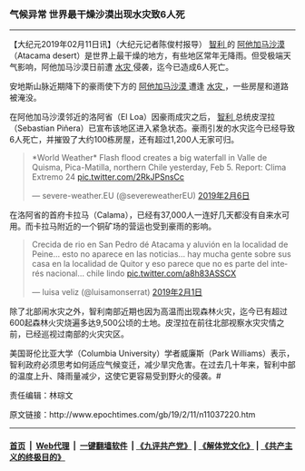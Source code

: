 ### 气候异常 世界最干燥沙漠出现水灾致6人死
------------------------

<p>
 【大纪元2019年02月11日讯】（大纪元记者陈俊村报导）
 <a href="http://www.epochtimes.com/gb/tag/%E6%99%BA%E5%88%A9.html">
  智利
 </a>
 的
 <a href="http://www.epochtimes.com/gb/tag/%E9%98%BF%E4%BB%96%E5%8A%A0%E9%A9%AC%E6%B2%99%E6%BC%A0.html">
  阿他加马沙漠
 </a>
 （Atacama desert）是世界上最干燥的地方，有些地区常年无降雨。但受极端天气影响，阿他加马沙漠日前遭
 <a href="http://www.epochtimes.com/gb/tag/%E6%B0%B4%E7%81%BE.html">
  水灾
 </a>
 侵袭，迄今已造成6人死亡。
</p>
<p>
 安地斯山脉近期降下的豪雨使下方的
 <a href="http://www.epochtimes.com/gb/tag/%E9%98%BF%E4%BB%96%E5%8A%A0%E9%A9%AC%E6%B2%99%E6%BC%A0.html">
  阿他加马沙漠
 </a>
 遭逢
 <a href="http://www.epochtimes.com/gb/tag/%E6%B0%B4%E7%81%BE.html">
  水灾
 </a>
 ，一些房屋和道路被淹没。
</p>
<p>
</p>
<p>
 在阿他加马沙漠邻近的洛阿省（El Loa）因豪雨成灾之后，
 <a href="http://www.epochtimes.com/gb/tag/%E6%99%BA%E5%88%A9.html">
  智利
 </a>
 总统皮涅拉（Sebastian Piñera）已宣布该地区进入紧急状态。豪雨引发的水灾迄今已经导致6人死亡，并摧毁了大约100栋房屋，还有超过1,200人无家可归。
</p>
<blockquote class="twitter-tweet" data-lang="zh-tw">
 <p dir="ltr" lang="en">
  *World Weather* Flash flood creates a big waterfall in Valle de Quisma, Pica-Matilla, northern Chile yesterday, Feb 5. Report: Clima Extremo 24
  <a href="https://t.co/2RkJPSnsCc">
   pic.twitter.com/2RkJPSnsCc
  </a>
 </p>
 <p>
  — severe-weather.EU (@severeweatherEU)
  <a href="https://twitter.com/severeweatherEU/status/1093026897443909632?ref_src=twsrc%5Etfw">
   2019年2月6日
  </a>
 </p>
</blockquote>
<p>
 <p>
  在洛阿省的首府卡拉马（Calama），已经有37,000人一连好几天都没有自来水可用。而卡拉马附近的一个铜矿场的营运也受到豪雨的影响。
 </p>
</p>
<blockquote class="twitter-tweet" data-lang="zh-tw">
 <p dir="ltr" lang="es">
  Crecida de rio en San Pedro dé Atacama y aluvión en la localidad de Peine… esto no aparece en las noticias… hay mucha gente sobre sus casa en la localidad de Quitor y eso parece que no es parte del interés nacional… chile lindo
  <a href="https://t.co/a8h83ASSCX">
   pic.twitter.com/a8h83ASSCX
  </a>
 </p>
 <p>
  — luisa veliz (@luisamonserrat)
  <a href="https://twitter.com/luisamonserrat/status/1091165723593007104?ref_src=twsrc%5Etfw">
   2019年2月1日
  </a>
 </p>
</blockquote>
<p>
 <p>
  除了北部闹水灾之外，智利南部近期也因为高温而出现森林火灾，迄今已有超过600起森林火灾烧遍多达9,500公顷的土地。皮涅拉在前往北部视察水灾灾情之前，已经巡视过南部的火灾灾区。
 </p>
 <p>
  美国哥伦比亚大学（Columbia University）学者威廉斯（Park Williams）表示，智利政府必须思考如何适应气候变迁，减少旱灾危害。在过去几十年来，智利中部的温度上升、降雨量减少，这使它更容易受到野火的侵袭。#
 </p>
 <p>
  责任编辑：林琮文
 </p>
</p>
原文链接：http://www.epochtimes.com/gb/19/2/11/n11037220.htm


------------------------
#### [首页](https://github.com/gfw-breaker/banned-news/blob/master/README.md) &nbsp;|&nbsp; [Web代理](https://github.com/labour-camp/helloworld) &nbsp;|&nbsp; [一键翻墙软件](https://github.com/gfw-breaker/nogfw/blob/master/README.md) &nbsp;| [《九评共产党》](https://github.com/gfw-breaker/9ping.md/blob/master/README.md#九评之一评共产党是什么) | [《解体党文化》](https://github.com/gfw-breaker/jtdwh.md/blob/master/README.md) | [《共产主义的终极目的》](https://github.com/gfw-breaker/gczydzjmd.md/blob/master/README.md)

